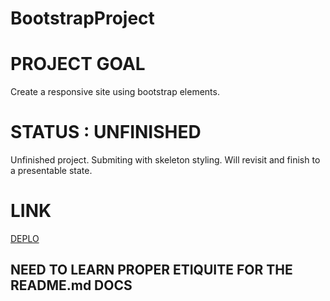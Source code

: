 # BootstrapProject

# PROJECT GOAL #

Create a responsive site using bootstrap elements.

# STATUS : UNFINISHED #

Unfinished project. Submiting with skeleton styling. Will revisit and finish to a presentable state.

# LINK #

 [DEPLO]()

 ## NEED TO LEARN PROPER ETIQUITE FOR THE README.md DOCS ##

